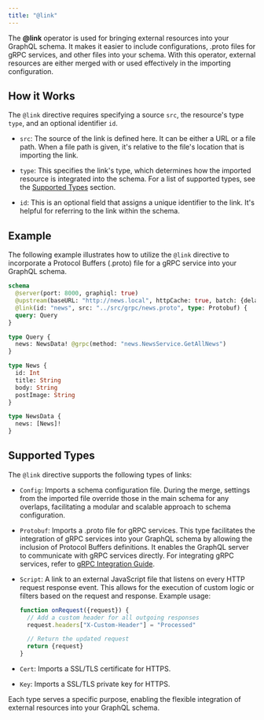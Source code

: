 ```yaml
---
title: "@link"
---
```


The **@link** operator is used for bringing external resources into your GraphQL schema. It makes it easier to include configurations, .proto files for gRPC services, and other files into your schema. With this operator, external resources are either merged with or used effectively in the importing configuration.

## How it Works

The `@link` directive requires specifying a source `src`, the resource's type `type`, and an optional identifier `id`.

- `src`: The source of the link is defined here. It can be either a URL or a file path. When a file path is given, it's relative to the file's location that is importing the link.

- `type`: This specifies the link's type, which determines how the imported resource is integrated into the schema. For a list of supported types, see the [Supported Types](#supported-types) section.

- `id`: This is an optional field that assigns a unique identifier to the link. It's helpful for referring to the link within the schema.

## Example

The following example illustrates how to utilize the `@link` directive to incorporate a Protocol Buffers (.proto) file for a gRPC service into your GraphQL schema.

```graphql showLineNumbers
schema
  @server(port: 8000, graphiql: true)
  @upstream(baseURL: "http://news.local", httpCache: true, batch: {delay: 10})
  @link(id: "news", src: "../src/grpc/news.proto", type: Protobuf) {
  query: Query
}

type Query {
  news: NewsData! @grpc(method: "news.NewsService.GetAllNews")
}

type News {
  id: Int
  title: String
  body: String
  postImage: String
}

type NewsData {
  news: [News]!
}
```

## Supported Types

The `@link` directive supports the following types of links:

- `Config`: Imports a schema configuration file. During the merge, settings from the imported file override those in the main schema for any overlaps, facilitating a modular and scalable approach to schema configuration.

- `Protobuf`: Imports a .proto file for gRPC services. This type facilitates the integration of gRPC services into your GraphQL schema by allowing the inclusion of Protocol Buffers definitions. It enables the GraphQL server to communicate with gRPC services directly. For integrating gRPC services, refer to [gRPC Integration Guide](/docs/guides/grpc.md).

- `Script`: A link to an external JavaScript file that listens on every HTTP request response event. This allows for the execution of custom logic or filters based on the request and response. Example usage:

  ```javascript showLineNumbers
  function onRequest({request}) {
    // Add a custom header for all outgoing responses
    request.headers["X-Custom-Header"] = "Processed"

    // Return the updated request
    return {request}
  }
  ```

- `Cert`: Imports a SSL/TLS certificate for HTTPS.
- `Key`: Imports a SSL/TLS private key for HTTPS.

Each type serves a specific purpose, enabling the flexible integration of external resources into your GraphQL schema.
